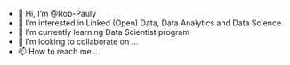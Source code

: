 - 👋 Hi, I’m @Rob-Pauly
- 👀 I’m interested in Linked (Open) Data, Data Analytics and Data Science
- 🌱 I’m currently learning Data Scientist program
- 💞️ I’m looking to collaborate on ...
- 📫 How to reach me ...

<!---
Rob-Pauly/Rob-Pauly is a ✨ special ✨ repository because its `README.md` (this file) appears on your GitHub profile.
You can click the Preview link to take a look at your changes.
--->

